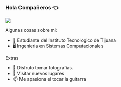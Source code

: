 ### Hola Compañeros :point_left:
![](https://i.imgur.com/IDMNNMD.png)

Algunas cosas sobre mi:

- 🔭 Estudiante del Instituto Tecnologico de Tijuana
- 🖥 Ingenieria en Sistemas Computacionales

Extras
- 🤔 Disfruto tomar fotografias.
- 💬 Visitar nuevos lugares
- 📫 Me apasiona el tocar la guitarra
